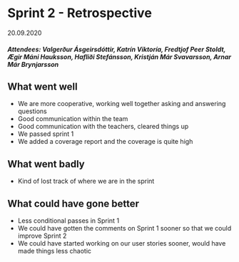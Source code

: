 # Sprint 2 - Retrospective
20.09.2020
##### Attendees: Valgerður Ásgeirsdóttir, Katrín Viktoría, Fredtjof Peer Stoldt, Ægir Máni Hauksson, Hafliði Stefánsson, Kristján Már Svavarsson, Arnar Már Brynjarsson
## What went well 
* We are more cooperative, working well together asking and answering questions
* Good communication within the team
* Good communication with the teachers, cleared things up 
* We passed sprint 1
* We added a coverage report and the coverage is quite high
## What went badly
* Kind of lost track of where we are in the sprint
## What could have gone better
* Less conditional passes in Sprint 1
* We could have gotten the comments on Sprint 1 sooner so that we could improve Sprint 2
* We could have started working on our user stories sooner, would have made things less chaotic
